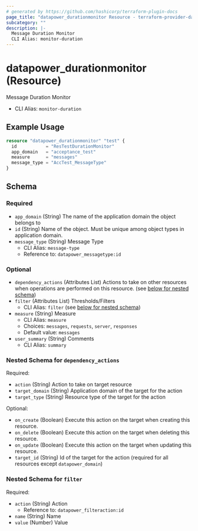 ```yaml
---
# generated by https://github.com/hashicorp/terraform-plugin-docs
page_title: "datapower_durationmonitor Resource - terraform-provider-datapower"
subcategory: ""
description: |-
  Message Duration Monitor
  CLI Alias: monitor-duration
---
```


# datapower_durationmonitor (Resource)

Message Duration Monitor
  - CLI Alias: `monitor-duration`

## Example Usage

```terraform
resource "datapower_durationmonitor" "test" {
  id           = "ResTestDurationMonitor"
  app_domain   = "acceptance_test"
  measure      = "messages"
  message_type = "AccTest_MessageType"
}
```

<!-- schema generated by tfplugindocs -->
## Schema

### Required

- `app_domain` (String) The name of the application domain the object belongs to
- `id` (String) Name of the object. Must be unique among object types in application domain.
- `message_type` (String) Message Type
  - CLI Alias: `message-type`
  - Reference to: `datapower_messagetype:id`

### Optional

- `dependency_actions` (Attributes List) Actions to take on other resources when operations are performed on this resource. (see [below for nested schema](#nestedatt--dependency_actions))
- `filter` (Attributes List) Thresholds/Filters
  - CLI Alias: `filter` (see [below for nested schema](#nestedatt--filter))
- `measure` (String) Measure
  - CLI Alias: `measure`
  - Choices: `messages`, `requests`, `server`, `responses`
  - Default value: `messages`
- `user_summary` (String) Comments
  - CLI Alias: `summary`

<a id="nestedatt--dependency_actions"></a>
### Nested Schema for `dependency_actions`

Required:

- `action` (String) Action to take on target resource
- `target_domain` (String) Application domain of the target for the action
- `target_type` (String) Resource type of the target for the action

Optional:

- `on_create` (Boolean) Execute this action on the target when creating this resource.
- `on_delete` (Boolean) Execute this action on the target when deleting this resource.
- `on_update` (Boolean) Execute this action on the target when updating this resource.
- `target_id` (String) Id of the target for the action (required for all resources except `datapower_domain`)


<a id="nestedatt--filter"></a>
### Nested Schema for `filter`

Required:

- `action` (String) Action
  - Reference to: `datapower_filteraction:id`
- `name` (String) Name
- `value` (Number) Value
